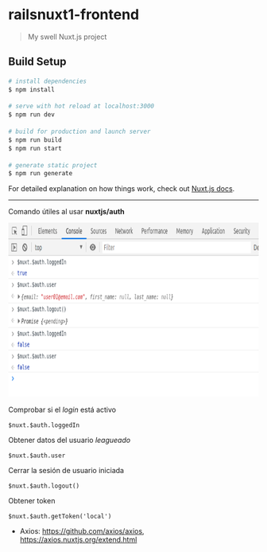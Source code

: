 # railsnuxt1-frontend

> My swell Nuxt.js project

## Build Setup

```bash
# install dependencies
$ npm install

# serve with hot reload at localhost:3000
$ npm run dev

# build for production and launch server
$ npm run build
$ npm run start

# generate static project
$ npm run generate
```

For detailed explanation on how things work, check out [Nuxt.js docs](https://nuxtjs.org).

---------------------------------------------------------------------------------------------

Comando útiles al usar **nuxtjs/auth**

<img src="./readme_img/img01.png" height="350">

Comprobar si el *login* está activo
~~~console
$nuxt.$auth.loggedIn
~~~

Obtener datos del usuario *leagueado*
~~~console
$nuxt.$auth.user
~~~

Cerrar la sesión de usuario iniciada
~~~console
$nuxt.$auth.logout()
~~~

Obtener token
~~~console
$nuxt.$auth.getToken('local')
~~~

* Axios: https://github.com/axios/axios, https://axios.nuxtjs.org/extend.html